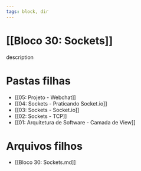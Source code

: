 ```yaml
---
tags: block, dir
---
```


# [[Bloco 30: Sockets]]

description

# Pastas filhas

- [[05: Projeto - Webchat]]
- [[04: Sockets - Praticando Socket.io]]
- [[03: Sockets - Socket.io]]
- [[02: Sockets - TCP]]
- [[01: Arquitetura de Software - Camada de View]]

# Arquivos filhos

- [[Bloco 30: Sockets.md]]
